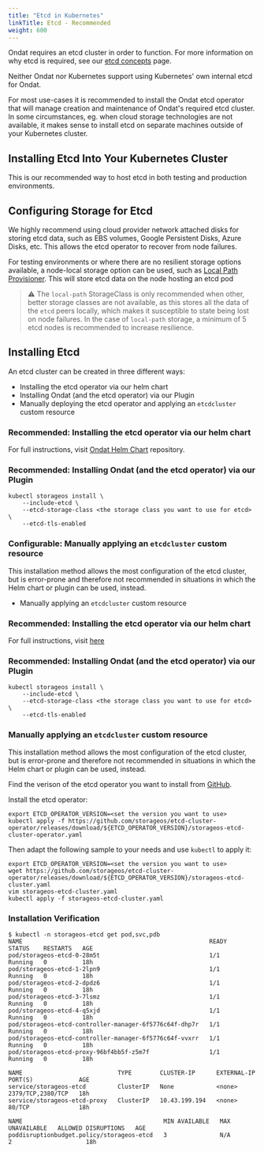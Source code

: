 ```yaml
---
title: "Etcd in Kubernetes"
linkTitle: Etcd - Recommended
weight: 600
---
```


Ondat requires an etcd cluster in order to function. For more information on
why etcd is required, see our [etcd concepts](/docs/concepts/etcd) page.

Neither Ondat nor Kubernetes support using Kubernetes' own internal etcd for Ondat.

For most use-cases it is recommended to install the Ondat etcd operator that
will manage creation and maintenance of Ondat's required etcd cluster. In some
circumstances, eg. when cloud storage technologies are not available,
it makes sense to install etcd on separate machines outside of
your Kubernetes cluster.

## Installing Etcd Into Your Kubernetes Cluster

This is our recommended way to host etcd in both testing and production
environments.

## Configuring Storage for Etcd

We highly recommend using cloud provider network attached disks for storing
etcd data, such as EBS volumes, Google Persistent Disks, Azure Disks, etc. This
allows the etcd operator to recover from node failures.

For testing environments or where there are no resilient storage options available,
a node-local storage option can be used, such as
[Local Path Provisioner](https://github.com/rancher/local-path-provisioner).
This will store etcd data on the node hosting an etcd pod

> ⚠️ The `local-path` StorageClass is only recommended when other, better
> storage classes are not available, as this stores
> all the data of the `etcd` peers locally, which
> makes it susceptible to state being lost on node failures.
> In the case of `local-path` storage, a minimum of 5 etcd nodes
> is recommended to increase resilience.

## Installing Etcd

An etcd cluster can be created in three different ways:

* Installing the etcd operator via our helm chart
* Installing Ondat (and the etcd operator) via our Plugin
* Manually deploying the etcd operator and applying an `etcdcluster` custom resource

### **Recommended:** Installing the etcd operator via our helm chart

For full instructions, visit [Ondat Helm
Chart](https://github.com/ondat/charts/tree/main/charts/ondat) repository.

### **Recommended:** Installing Ondat (and the etcd operator) via our Plugin

```
kubectl storageos install \
    --include-etcd \
    --etcd-storage-class <the storage class you want to use for etcd> \
    --etcd-tls-enabled
```

### **Configurable:** Manually applying an `etcdcluster` custom resource

This installation method allows the most configuration of the etcd cluster, but
is error-prone and therefore not recommended in situations in which the Helm chart
or plugin can be used, instead.

* Manually applying an `etcdcluster` custom resource

### Recommended: Installing the etcd operator via our helm chart

For full instructions, visit [here](https://github.com/ondat/charts/tree/main/charts/ondat)

### Recommended: Installing Ondat (and the etcd operator) via our Plugin

```
kubectl storageos install \
    --include-etcd \
    --etcd-storage-class <the storage class you want to use for etcd> \
    --etcd-tls-enabled
```

### Manually applying an `etcdcluster` custom resource

This installation method allows the most configuration of the etcd cluster, but
is error-prone and therefore not recommended in situations in which the Helm chart
or plugin can be used, instead.

Find the verison of the etcd operator you want to install from
[GitHub](https://github.com/storageos/etcd-cluster-operator/releases/).

Install the etcd operator:

```
export ETCD_OPERATOR_VERSION=<set the version you want to use>
kubectl apply -f https://github.com/storageos/etcd-cluster-operator/releases/download/${ETCD_OPERATOR_VERSION}/storageos-etcd-cluster-operator.yaml
```

Then adapt the following sample to your needs and use `kubectl` to  apply it:

```
export ETCD_OPERATOR_VERSION=<set the version you want to use>
wget https://github.com/storageos/etcd-cluster-operator/releases/download/${ETCD_OPERATOR_VERSION}/storageos-etcd-cluster.yaml
vim storageos-etcd-cluster.yaml
kubectl apply -f storageos-etcd-cluster.yaml
```

### Installation Verification

```
$ kubectl -n storageos-etcd get pod,svc,pdb
NAME                                                     READY   STATUS    RESTARTS   AGE
pod/storageos-etcd-0-28m5t                               1/1     Running   0          18h
pod/storageos-etcd-1-2lpn9                               1/1     Running   0          18h
pod/storageos-etcd-2-dpdz6                               1/1     Running   0          18h
pod/storageos-etcd-3-7lsmz                               1/1     Running   0          18h
pod/storageos-etcd-4-q5xjd                               1/1     Running   0          18h
pod/storageos-etcd-controller-manager-6f5776c64f-dhp7r   1/1     Running   0          18h
pod/storageos-etcd-controller-manager-6f5776c64f-vvxrr   1/1     Running   0          18h
pod/storageos-etcd-proxy-96bf4bb5f-z5m7f                 1/1     Running   0          18h

NAME                           TYPE        CLUSTER-IP      EXTERNAL-IP   PORT(S)             AGE
service/storageos-etcd         ClusterIP   None            <none>        2379/TCP,2380/TCP   18h
service/storageos-etcd-proxy   ClusterIP   10.43.199.194   <none>        80/TCP              18h

NAME                                        MIN AVAILABLE   MAX UNAVAILABLE   ALLOWED DISRUPTIONS   AGE
poddisruptionbudget.policy/storageos-etcd   3               N/A               2                     18h
```
